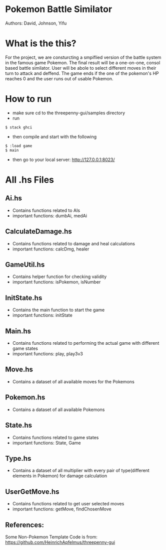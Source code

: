 # Pokemon Battle Similator
Authors: David, Johnson, Yifu

# What is the this?
For the project, we are consturcting a smpiflied version of the battle system in the famous game Pokemon. The final result will be a one-on-one, consol based battle similator. User will be abole to select different moves in their turn to attack and deffend. The game ends if the one of the pokemon's HP reaches 0 and the user runs out of usable Pokemon.
# How to run
* make sure cd to the threepenny-gui/samples directory
* run 
```
$ stack ghci
```
* then compile and start with the following
```
$ :load game
$ main
```
* then go to your local server: http://127.0.0.1:8023/

# All .hs Files
## Ai.hs
* Contains functions related to AIs
* important functions: dumbAi, medAi

## CalculateDamage.hs
* Contains functions related to damage and heal calculations
* important functions: calcDmg, healer

## GameUtil.hs
* Contains helper function for checking validity
* important functions: isPokemon, isNumber

## InitState.hs
* Contains the main function to start the game
* important functions: initState

## Main.hs
* Contains functions related to performing the actual game with different game states
* important functions: play, play3v3

## Move.hs
* Contains a dataset of all available moves for the Pokemons

## Pokemon.hs
* Contains a dataset of all available Pokemons

## State.hs
* Contains functions related to game states
* important functions: State, Game

## Type.hs
* Contains a dataset of all multiplier with every pair of type(different elements in Pokemon) for damage calculation

## UserGetMove.hs
* Contains functions related to get user selected moves
* important functions: getMove, findChosenMove


## References:
Some Non-Pokemon Template Code is from: https://github.com/HeinrichApfelmus/threepenny-gui
